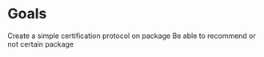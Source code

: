 # Goals
Create a simple certification protocol on package
Be able to recommend or not certain package


